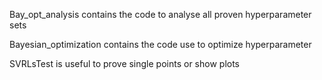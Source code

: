 Bay_opt_analysis contains the code to analyse all proven hyperparameter sets

Bayesian_optimization contains the code use to optimize hyperparameter

SVRLsTest is useful to prove single points or show plots
